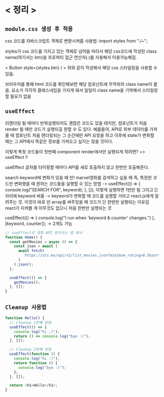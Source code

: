 # < 정리 >

## `module.css 생성 후 적용`

css 코드를 자바스크립트 객체로 변환시켜줌 사용법: import styles from "./~";

styles가 css 코드를 가지고 있는 객체로 넘어옴
따라서 해당 css코드에 작성된 class name(여기서는 btn)을 프로퍼티 접근 연산자(.)를 사용해서 이용가능해짐.

< Button style={styles.btn} / >
위와 같이 작성해서 해당 css 스타일링을 사용할 수 있음.

브라우저를 통해 html 코드를 확인해보면 해당 컴포넌트에 무작위의 class name이 붙음.
요소가 각각의 클래스네임을 가지게 돼서 일일이 class name을 기억해서 스타일링 할 필요가 없음

## `useEffect`

리렌더링 될 때마다 반복실행되어도 괜찮은 코드도 있을 테지만,
컴포넌트가 처음 render 될 때만 코드가 실행되길 원할 수 도 있다.
예를들어, API로 외부 데이터를 가져올 때 컴포넌트 처음 렌더링되는 그 순간에만
API 요청을 하고 이후에 state가 변화할 때는 그 API에서 똑같은 정보를 가져오고 싶지는 않을 것이다.

이렇게 특정 코드들이 첫번째 component render에서만 실행되게 하려면? => useEffect !!

useEffect 글자를 타이핑할 때마다 API를 새로 호출하지 않고 한번만 호출해준다.

search keyword에 변화가 있을 때 만! marvel영화를 검색하고 싶을 때
즉, 특정한 코드만 변화했을 때 원하는 코드들을 실행할 수 있는 방법
-> useEffect(() => {
console.log("SEARCH FOR", keyword);
}, []);
이렇게 실행하면 1번만 됨
그리고 []자리에 keyword 써줌
-> keyword가 변화할 때 코드를 실행할 거라고 react.js에게 알려주는 것.
이것이 바로 빈 array를 써주었을 때 코드가 단 한번만 실행되는 이유임
react가 지켜볼 게 아무것도 없으니 처음 한번만 실행되는 것

useEffect(() => {
console.log("I run when 'keyword & counter' changes.")
}, [keyword, counter]);
-> 2개도 가능

```javascript
// useEffect로 영화 API 받아오는 법 예시
function Home() {
  const getMovies = async () => {
    const json = await (
      await fetch(
        `https://yts.mx/api/v2/list_movies.json?minimum_rating=8.5&sort_by=year`
      )
    ).json();
  };

  useEffect(() => {
    getMovies();
  }, []);
}
```

## `Cleanup 사용법`

```javascript
function Hello() {
  // Cleanup 1번째 방법
  useEffect(() => {
    console.log("hi :)");
    return () => console.log("bye :(");
  }, []);

  // Cleanup 2번째 방법
  useEffect(function () {
    console.log("hi :)");
    return function () {
      console.log("bye :(");
    };
  }, []);

  return <h1>Hello</h1>;
}
```
